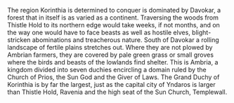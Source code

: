 
The region Korinthia is determined to conquer is dominated by Davokar, a forest that in itself is as varied as a continent. Traversing the woods from Thistle Hold to its northern edge would take weeks, if not months, and on the way one would have to face beasts as well as hostile elves, blight-stricken abominations and treacherous nature. South of Davokar a rolling landscape of fertile plains stretches out. Where they are not plowed by Ambrian farmers, they are covered by pale green grass or small groves where the birds and beasts of the lowlands find shelter. This is Ambria, a kingdom divided into seven duchies encircling a domain ruled by the Church of Prios, the Sun God and the Giver of Laws. The Grand Duchy of Korinthia is by far the largest, just as the capital city of Yndaros is larger than Thistle Hold, Ravenia and the high seat of the Sun Church, Templewall.